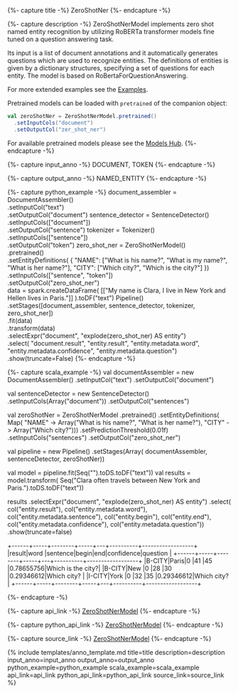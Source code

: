 {%- capture title -%}
ZeroShotNer
{%- endcapture -%}

{%- capture description -%}
ZeroShotNerModel implements zero shot named entity recognition by utilizing RoBERTa
transformer models fine tuned on a question answering task.

Its input is a list of document annotations and it automatically generates questions which are
used to recognize entities. The definitions of entities is given by a dictionary structures,
specifying a set of questions for each entity. The model is based on
RoBertaForQuestionAnswering.

For more extended examples see the
[Examples](https://github.com/JohnSnowLabs/spark-nlp/blob/master/examples/python/annotation/text/english/named-entity-recognition/ZeroShot_NER.ipynb).

Pretrained models can be loaded with `pretrained` of the companion object:

```scala
val zeroShotNer = ZeroShotNerModel.pretrained()
  .setInputCols("document")
  .setOutputCol("zer_shot_ner")
```

For available pretrained models please see the
[Models Hub](https://sparknlp.org/models?task=Zero-Shot-NER).
{%- endcapture -%}

{%- capture input_anno -%}
DOCUMENT, TOKEN
{%- endcapture -%}

{%- capture output_anno -%}
NAMED_ENTITY
{%- endcapture -%}

{%- capture python_example -%}
document_assembler = DocumentAssembler() \
    .setInputCol("text") \
    .setOutputCol("document")
sentence_detector = SentenceDetector() \
    .setInputCols(["document"]) \
    .setOutputCol("sentence")
tokenizer = Tokenizer() \
    .setInputCols(["sentence"]) \
    .setOutputCol("token")
zero_shot_ner = ZeroShotNerModel() \
    .pretrained() \
    .setEntityDefinitions(
        {
            "NAME": ["What is his name?", "What is my name?", "What is her name?"],
            "CITY": ["Which city?", "Which is the city?"]
        }) \
    .setInputCols(["sentence", "token"]) \
    .setOutputCol("zero_shot_ner") \
data = spark.createDataFrame(
        [["My name is Clara, I live in New York and Hellen lives in Paris."]]
    ).toDF("text")
Pipeline() \
    .setStages([document_assembler, sentence_detector, tokenizer, zero_shot_ner]) \
    .fit(data) \
    .transform(data) \
    .selectExpr("document", "explode(zero_shot_ner) AS entity") \
    .select(
        "document.result",
        "entity.result",
        "entity.metadata.word",
        "entity.metadata.confidence",
        "entity.metadata.question") \
    .show(truncate=False)
{%- endcapture -%}

{%- capture scala_example -%}
val documentAssembler = new DocumentAssembler()
   .setInputCol("text")
   .setOutputCol("document")

 val sentenceDetector = new SentenceDetector()
   .setInputCols(Array("document"))
   .setOutputCol("sentences")

 val zeroShotNer = ZeroShotNerModel
   .pretrained()
   .setEntityDefinitions(
     Map(
       "NAME" -> Array("What is his name?", "What is her name?"),
       "CITY" -> Array("Which city?")))
   .setPredictionThreshold(0.01f)
   .setInputCols("sentences")
   .setOutputCol("zero_shot_ner")

 val pipeline = new Pipeline()
   .setStages(Array(
     documentAssembler,
     sentenceDetector,
     zeroShotNer))

 val model = pipeline.fit(Seq("").toDS.toDF("text"))
 val results = model.transform(
   Seq("Clara often travels between New York and Paris.").toDS.toDF("text"))

 results
   .selectExpr("document", "explode(zero_shot_ner) AS entity")
   .select(
     col("entity.result"),
     col("entity.metadata.word"),
     col("entity.metadata.sentence"),
     col("entity.begin"),
     col("entity.end"),
     col("entity.metadata.confidence"),
     col("entity.metadata.question"))
   .show(truncate=false)

+------+-----+--------+-----+---+----------+------------------+
|result|word |sentence|begin|end|confidence|question          |
+------+-----+--------+-----+---+----------+------------------+
|B-CITY|Paris|0       |41   |45 |0.78655756|Which is the city?|
|B-CITY|New  |0       |28   |30 |0.29346612|Which city?       |
|I-CITY|York |0       |32   |35 |0.29346612|Which city?       |
+------+-----+--------+-----+---+----------+------------------+

{%- endcapture -%}

{%- capture api_link -%}
[ZeroShotNerModel](/api/com/johnsnowlabs/nlp/annotators/ner/dl/ZeroShotNerModel)
{%- endcapture -%}

{%- capture python_api_link -%}
[ZeroShotNerModel](/api/python/reference/autosummary/sparknlp/annotator/ner/zero_shot_ner_model/index.html#sparknlp.annotator.ner.zero_shot_ner_model.ZeroShotNerModel)
{%- endcapture -%}

{%- capture source_link -%}
[ZeroShotNerModel](https://github.com/JohnSnowLabs/spark-nlp/tree/master/src/main/scala/com/johnsnowlabs/nlp/annotators/ner/dl/ZeroShotNerModel.scala)
{%- endcapture -%}

{% include templates/anno_template.md
title=title
description=description
input_anno=input_anno
output_anno=output_anno
python_example=python_example
scala_example=scala_example
api_link=api_link
python_api_link=python_api_link
source_link=source_link
%}